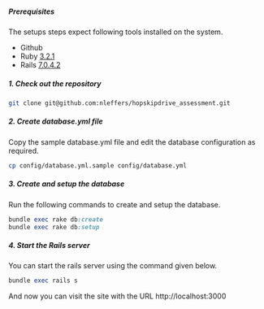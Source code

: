##### Prerequisites

The setups steps expect following tools installed on the system.

- Github
- Ruby [3.2.1](https://github.com/organization/project-name/blob/master/.ruby-version#L1)
- Rails [7.0.4.2](https://github.com/organization/project-name/blob/master/Gemfile#L12)

##### 1. Check out the repository

```bash
git clone git@github.com:nleffers/hopskipdrive_assessment.git
```

##### 2. Create database.yml file

Copy the sample database.yml file and edit the database configuration as required.

```bash
cp config/database.yml.sample config/database.yml
```

##### 3. Create and setup the database

Run the following commands to create and setup the database.

```ruby
bundle exec rake db:create
bundle exec rake db:setup
```

##### 4. Start the Rails server

You can start the rails server using the command given below.

```ruby
bundle exec rails s
```

And now you can visit the site with the URL http://localhost:3000
